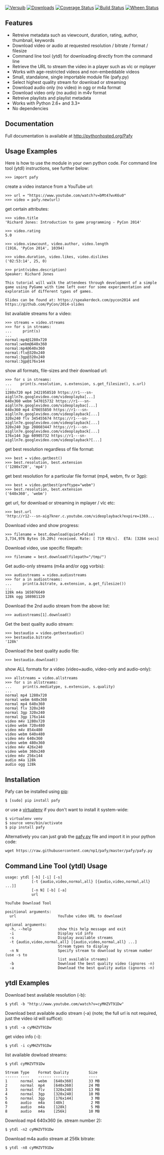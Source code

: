 [![Versuib](http://badge.fury.io/py/Pafy.png)](https://pypi.python.org/pypi/Pafy)
[![Downloads](https://pypip.in/d/Pafy/badge.png)](https://pypi.python.org/pypi/Pafy)
[![Coverage Status](https://coveralls.io/repos/np1/pafy/badge.png?branch=master)](https://coveralls.io/r/np1/pafy?branch=master)
[![Build Status](https://travis-ci.org/np1/pafy.svg?branch=master)](https://travis-ci.org/np1/pafy)
[![Wheen Status](https://pypip.in/wheel/Pafy/badge.png)](http://pythonwheels.com/)

Features
--------

- Retreive metadata such as viewcount, duration, rating, author, thumbnail, keywords
- Download video or audio at requested resolution / bitrate / format / filesize
- Command line tool (ytdl) for downloading directly from the command line
- Retrieve the URL to stream the video in a player such as vlc or mplayer
- Works with age-restricted videos and non-embeddable videos
- Small, standalone, single importable module file (pafy.py)
- Select highest quality stream for download or streaming
- Download audio only (no video) in ogg or m4a format
- Download video only (no audio) in m4v format
- Retreive playlists and playlist metadata
- Works with Python 2.6+ and 3.3+
- No dependencies


Documentation
-------------

Full documentation is available at http://pythonhosted.org/Pafy


Usage Examples
--------------

Here is how to use the module in your own python code.  For command line tool
(ytdl) instructions, see further below:

    >>> import pafy

create a video instance from a YouTube url:

    >>> url = "https://www.youtube.com/watch?v=bMt47wvK6u0"
    >>> video = pafy.new(url)

get certain attributes:

    >>> video.title
    'Richard Jones: Introduction to game programming - PyCon 2014'

    >>> video.rating
    5.0

    >>> video.viewcount, video.author, video.length
    (1916, 'PyCon 2014', 10394)

    >>> video.duration, video.likes, video.dislikes
    ('02:53:14', 25, 0)

    >>> print(video.description)
    Speaker: Richard Jones

    This tutorial will walk the attendees through development of a simple game using PyGame with time left over for some experimentation and exploration of different types of games.

    Slides can be found at: https://speakerdeck.com/pycon2014 and https://github.com/PyCon/2014-slides


list available streams for a video:

    >>> streams = video.streams
    >>> for s in streams:
    ...     print(s)
    ...
    normal:mp4@1280x720
    normal:webm@640x360
    normal:mp4@640x360
    normal:flv@320x240
    normal:3gp@320x240
    normal:3gp@176x144


show all formats, file-sizes and their download url:

    >>> for s in streams:
    ...    print(s.resolution, s.extension, s.get_filesize(), s.url)
    ...
    1280x720 mp4 2421958510 https://r1---sn-aiglln7e.googlevideo.com/videoplayba[...]
    640x360 webm 547015732 https://r1---sn-aiglln7e.googlevideo.com/videoplaybac[...]
    640x360 mp4 470655850 https://r1---sn-aiglln7e.googlevideo.com/videoplayback[...]
    320x240 flv 345455674 https://r1---sn-aiglln7e.googlevideo.com/videoplayback[...]
    320x240 3gp 208603447 https://r1---sn-aiglln7e.googlevideo.com/videoplayback[...]
    176x144 3gp 60905732 https://r1---sn-aiglln7e.googlevideo.com/videoplayback?[...]


get best resolution regardless of file format:

    >>> best = video.getbest()
    >>> best.resolution, best.extension
    ('1280x720', 'mp4')


get best resolution for a particular file format
(mp4, webm, flv or 3gp):

    >>> best = video.getbest(preftype="webm")
    >>> best.resolution, best.extension
    ('640x360', 'webm')

get url, for download or streaming in mplayer / vlc etc:

    >>> best.url
    'http://r12---sn-aig7kner.c.youtube.com/videoplayback?expire=1369...

Download video and show progress:

    >>> filename = best.download(quiet=False)
    3,734,976 Bytes [0.20%] received. Rate: [ 719 KB/s].  ETA: [3284 secs]

Download video, use specific filepath:

    >>> filename = best.download(filepath="/tmp/")


Get audio-only streams (m4a and/or ogg vorbis):

    >>> audiostreams = video.audiostreams
    >>> for a in audiostreams:
    ...     print(a.bitrate, a.extension, a.get_filesize())
    ...
    128k m4a 165076649
    128k ogg 108981120


Download the 2nd audio stream from the above list:

    >>> audiostreams[1].download()

Get the best quality audio stream:

    >>> bestaudio = video.getbestaudio()
    >>> bestaudio.bitrate
    '128k'

Download the best quality audio file:

    >>> bestaudio.download()

show ALL formats for a video (video+audio, video-only and audio-only):

    >>> allstreams = video.allstreams
    >>> for s in allstreams:
    ...     print(s.mediatype, s.extension, s.quality)
    ...
    normal mp4 1280x720
    normal webm 640x360
    normal mp4 640x360
    normal flv 320x240
    normal 3gp 320x240
    normal 3gp 176x144
    video m4v 1280x720
    video webm 720x480
    video m4v 854x480
    video webm 640x480
    video m4v 640x360
    video webm 480x360
    video m4v 426x240
    video webm 360x240
    video m4v 256x144
    audio m4a 128k
    audio ogg 128k


Installation
------------

Pafy can be installed using [pip](http://www.pip-installer.org):

    $ [sudo] pip install pafy

or use a [virtualenv](http://virtualenv.org) if you don't want to install it system-wide:

    $ virtualenv venv
    $ source venv/bin/activate
    $ pip install pafy


Alternatively you can just grab the [pafy.py](https://raw.githubusercontent.com/np1/pafy/master/pafy/pafy.py) file and import it in your python code:

    wget https://raw.githubusercontent.com/np1/pafy/master/pafy/pafy.py


Command Line Tool (ytdl) Usage
------------------------------

    usage: ytdl [-h] [-i] [-s]
                [-t {audio,video,normal,all} [{audio,video,normal,all} ...]]
                [-n N] [-b] [-a]
                url

    YouTube Download Tool

    positional arguments:
      url                   YouTube video URL to download

    optional arguments:
      -h, --help            show this help message and exit
      -i                    Display vid info
      -s                    Display available streams
      -t {audio,video,normal,all} [{audio,video,normal,all} ...]
                            Stream types to display
      -n N                  Specify stream to download by stream number (use -s to
                            list available streams)
      -b                    Download the best quality video (ignores -n)
      -a                    Download the best quality audio (ignores -n)


ytdl Examples
-------------

Download best available resolution (-b):

    $ ytdl -b "http://www.youtube.com/watch?v=cyMHZVT91Dw"

Download best available audio stream (-a)
(note; the full url is not required, just the video id will suffice):

    $ ytdl -a cyMHZVT91Dw


get video info (-i):

    $ ytdl -i cyMHZVT91Dw

list available dowload streams:

    $ ytdl cyMHZVT91Dw
 
    Stream Type    Format Quality         Size            
    ------ ----    ------ -------         ----            
    1      normal  webm   [640x360]       33 MB           
    2      normal  mp4    [640x360]       24 MB           
    3      normal  flv    [320x240]       13 MB           
    4      normal  3gp    [320x240]       10 MB           
    5      normal  3gp    [176x144]        3 MB           
    6      audio   m4a    [48k]            2 MB           
    7      audio   m4a    [128k]           5 MB           
    8      audio   m4a    [256k]          10 MB     

 
Download mp4 640x360 (ie. stream number 2):

    $ ytdl -n2 cyMHZVT91Dw

Download m4a audio stream at 256k bitrate:

    $ ytdl -n8 cyMHZVT91Dw
